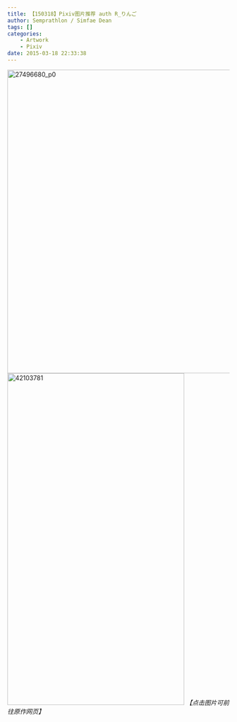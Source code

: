 ```yaml
---
title: 【150318】Pixiv图片推荐 auth R_りんご
author: Semprathlon / Simfae Dean
tags: []
categories:
	- Artwork
	- Pixiv
date: 2015-03-18 22:33:38
---
```

<a href="http://www.pixiv.net/member_illust.php?mode=medium&amp;illust_id=27496680"><img src="/blog/uploads/2015/03/27496680_p0.jpg" alt="27496680_p0" width="600" height="686" class="alignnone size-full wp-image-172" /></a>
<a href="http://www.pixiv.net/member_illust.php?mode=medium&amp;illust_id=42103781"><img src="/blog/uploads/2015/03/42103781.png" alt="42103781" width="401" height="750" class="alignnone size-full wp-image-173" /></a>
<em>【点击图片可前往原作网页】</em>